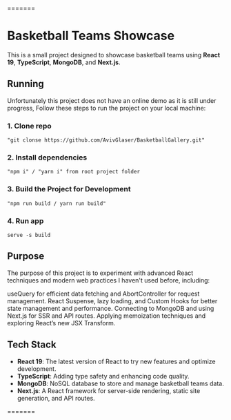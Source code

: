 =======

# Basketball Teams Showcase

This is a small project designed to showcase basketball teams using **React 19**, **TypeScript**, **MongoDB**, and **Next.js**.

## Running

Unfortunately this project does not have an online demo as it is still under progress,
Follow these steps to run the project on your local machine:

### 1. Clone repo

    "git clonse https://github.com/AvivGlaser/BasketballGallery.git"

### 2. Install dependencies

    "npm i" / "yarn i" from root project folder

### 3. Build the Project for Development

    "npm run build / yarn run build"

### 4. Run app

    serve -s build

## Purpose

The purpose of this project is to experiment with advanced React techniques and modern web practices I haven't used before, including:

useQuery for efficient data fetching and AbortController for request management.
React Suspense, lazy loading, and Custom Hooks for better state management and performance.
Connecting to MongoDB and using Next.js for SSR and API routes.
Applying memoization techniques and exploring React’s new JSX Transform.

## Tech Stack

- **React 19**: The latest version of React to try new features and optimize development.
- **TypeScript**: Adding type safety and enhancing code quality.
- **MongoDB**: NoSQL database to store and manage basketball teams data.
- **Next.js**: A React framework for server-side rendering, static site generation, and API routes.

=======

